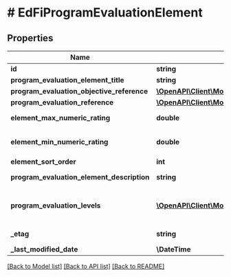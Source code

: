 # # EdFiProgramEvaluationElement

## Properties

Name | Type | Description | Notes
------------ | ------------- | ------------- | -------------
**id** | **string** |  | [optional]
**program_evaluation_element_title** | **string** | The name or title of the program evaluation element. |
**program_evaluation_objective_reference** | [**\OpenAPI\Client\Model\EdFiProgramEvaluationObjectiveReference**](EdFiProgramEvaluationObjectiveReference.md) |  | [optional]
**program_evaluation_reference** | [**\OpenAPI\Client\Model\EdFiProgramEvaluationReference**](EdFiProgramEvaluationReference.md) |  |
**element_max_numeric_rating** | **double** | The maximum summary numerical rating or score for the program evaluation element. | [optional]
**element_min_numeric_rating** | **double** | The minimum summary numerical rating or score for the program evaluation element. If omitted, assumed to be 0.0. | [optional]
**element_sort_order** | **int** | The sort order of this program evaluation element. | [optional]
**program_evaluation_element_description** | **string** | The long description of the program evaluation element. | [optional]
**program_evaluation_levels** | [**\OpenAPI\Client\Model\EdFiProgramEvaluationElementProgramEvaluationLevel[]**](EdFiProgramEvaluationElementProgramEvaluationLevel.md) | An unordered collection of programEvaluationElementProgramEvaluationLevels. The descriptive level(s) of ratings (cut scores) for the program evaluation element. | [optional]
**_etag** | **string** | A unique system-generated value that identifies the version of the resource. | [optional]
**_last_modified_date** | **\DateTime** | The date and time the resource was last modified. | [optional]

[[Back to Model list]](../../README.md#models) [[Back to API list]](../../README.md#endpoints) [[Back to README]](../../README.md)
